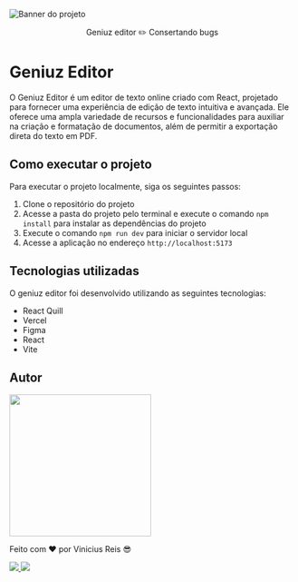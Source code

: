 ![Banner do projeto](https://i.ibb.co/35Xr629/Frame-7.png)

<p align="center">Geniuz editor ✏️ Consertando bugs <p>

# Geniuz Editor

 O Geniuz Editor é um editor de texto online criado com React, projetado para fornecer uma experiência de edição de texto intuitiva e avançada. Ele oferece uma ampla variedade de recursos e funcionalidades para auxiliar na criação e formatação de documentos, além de permitir a exportação direta do texto em PDF.
  
## Como executar o projeto

Para executar o projeto localmente, siga os seguintes passos:

1. Clone o repositório do projeto
2. Acesse a pasta do projeto pelo terminal e execute o comando `npm install` para instalar as dependências do projeto
3. Execute o comando `npm run dev` para iniciar o servidor local
4. Acesse a aplicação no endereço `http://localhost:5173`
  
## Tecnologias utilizadas

O geniuz editor foi desenvolvido utilizando as seguintes tecnologias:

- React Quill
- Vercel
- Figma
- React
- Vite

## Autor

<img src="https://i.ibb.co/zVrqTPz/Mask-group.png" style="height: 250px">

Feito com  ❤️  por Vinicius Reis 😎
<div>

<a href="mailto:vrzotech@gmail.com">
<img src="https://i.ibb.co/bvmCX5b/badgemail.png">
</a>

<a href="https://www.instagram.com/vinirz11/">
<img src="https://i.ibb.co/2qLJ5Wd/badgeinsta.png">
</a>
